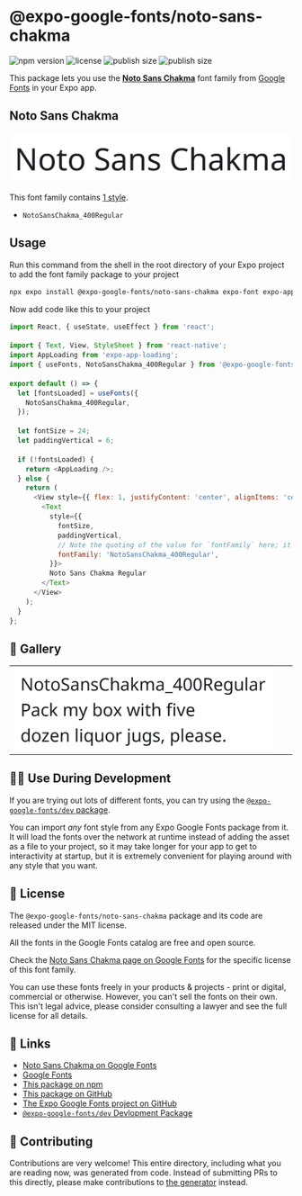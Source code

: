 # @expo-google-fonts/noto-sans-chakma

![npm version](https://flat.badgen.net/npm/v/@expo-google-fonts/noto-sans-chakma)
![license](https://flat.badgen.net/github/license/expo/google-fonts)
![publish size](https://flat.badgen.net/packagephobia/install/@expo-google-fonts/noto-sans-chakma)
![publish size](https://flat.badgen.net/packagephobia/publish/@expo-google-fonts/noto-sans-chakma)

This package lets you use the [**Noto Sans Chakma**](https://fonts.google.com/specimen/Noto+Sans+Chakma) font family from [Google Fonts](https://fonts.google.com/) in your Expo app.

## Noto Sans Chakma

![Noto Sans Chakma](./font-family.png)

This font family contains [1 style](#-gallery).

- `NotoSansChakma_400Regular`

## Usage

Run this command from the shell in the root directory of your Expo project to add the font family package to your project
```sh
npx expo install @expo-google-fonts/noto-sans-chakma expo-font expo-app-loading
```

Now add code like this to your project
```js
import React, { useState, useEffect } from 'react';

import { Text, View, StyleSheet } from 'react-native';
import AppLoading from 'expo-app-loading';
import { useFonts, NotoSansChakma_400Regular } from '@expo-google-fonts/noto-sans-chakma';

export default () => {
  let [fontsLoaded] = useFonts({
    NotoSansChakma_400Regular,
  });

  let fontSize = 24;
  let paddingVertical = 6;

  if (!fontsLoaded) {
    return <AppLoading />;
  } else {
    return (
      <View style={{ flex: 1, justifyContent: 'center', alignItems: 'center' }}>
        <Text
          style={{
            fontSize,
            paddingVertical,
            // Note the quoting of the value for `fontFamily` here; it expects a string!
            fontFamily: 'NotoSansChakma_400Regular',
          }}>
          Noto Sans Chakma Regular
        </Text>
      </View>
    );
  }
};

```

## 🔡 Gallery


||||
|-|-|-|
|![NotoSansChakma_400Regular](./NotoSansChakma_400Regular.ttf.png)||||


## 👩‍💻 Use During Development

If you are trying out lots of different fonts, you can try using the [`@expo-google-fonts/dev` package](https://github.com/expo/google-fonts/tree/master/font-packages/dev#readme).

You can import *any* font style from any Expo Google Fonts package from it. It will load the fonts
over the network at runtime instead of adding the asset as a file to your project, so it may take longer
for your app to get to interactivity at startup, but it is extremely convenient
for playing around with any style that you want.

## 📖 License

The `@expo-google-fonts/noto-sans-chakma` package and its code are released under the MIT license.

All the fonts in the Google Fonts catalog are free and open source.

Check the [Noto Sans Chakma page on Google Fonts](https://fonts.google.com/specimen/Noto+Sans+Chakma) for the specific license of this font family.

You can use these fonts freely in your products & projects - print or digital, commercial or otherwise. However, you can't sell the fonts on their own. This isn't legal advice, please consider consulting a lawyer and see the full license for all details.

## 🔗 Links

- [Noto Sans Chakma on Google Fonts](https://fonts.google.com/specimen/Noto+Sans+Chakma)
- [Google Fonts](https://fonts.google.com/)
- [This package on npm](https://www.npmjs.com/package/@expo-google-fonts/noto-sans-chakma)
- [This package on GitHub](https://github.com/expo/google-fonts/tree/master/font-packages/noto-sans-chakma)
- [The Expo Google Fonts project on GitHub](https://github.com/expo/google-fonts)
- [`@expo-google-fonts/dev` Devlopment Package](https://github.com/expo/google-fonts/tree/master/font-packages/dev)

## 🤝 Contributing

Contributions are very welcome! This entire directory, including what you are reading now, was generated from code. Instead of submitting PRs to this directly, please make contributions to [the generator](https://github.com/expo/google-fonts/tree/master/packages/generator) instead.
